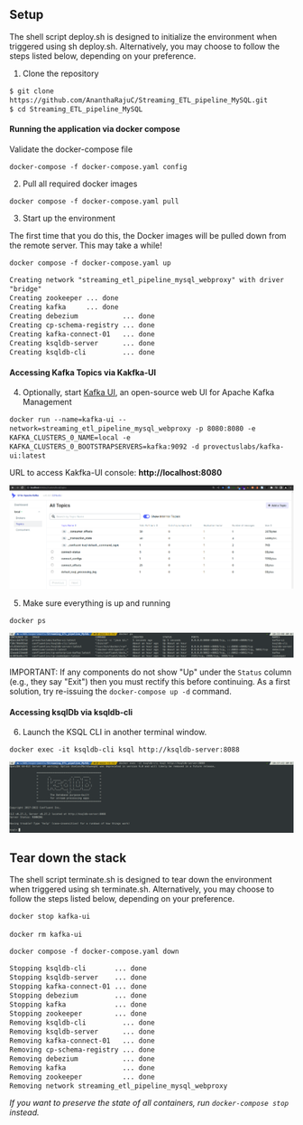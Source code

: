 ## Setup

The shell script deploy.sh is designed to initialize the environment when triggered using sh deploy.sh. Alternatively, you may choose to follow the steps listed below, depending on your preference.

1. Clone the repository

~~~shell
$ git clone https://github.com/AnanthaRajuC/Streaming_ETL_pipeline_MySQL.git
$ cd Streaming_ETL_pipeline_MySQL
~~~

#### Running the application via docker compose

Validate the docker-compose file

~~~shell
docker-compose -f docker-compose.yaml config
~~~

2. Pull all required docker images

~~~shell
docker compose -f docker-compose.yaml pull
~~~

3. Start up the environment

The first time that you do this, the Docker images will be pulled down from the remote server. This may take a while!

~~~shell
docker compose -f docker-compose.yaml up
~~~

~~~shell
Creating network "streaming_etl_pipeline_mysql_webproxy" with driver "bridge"
Creating zookeeper ... done
Creating kafka     ... done
Creating debezium           ... done
Creating cp-schema-registry ... done
Creating kafka-connect-01   ... done
Creating ksqldb-server      ... done
Creating ksqldb-cli         ... done
~~~

#### Accessing Kafka Topics via Kakfka-UI

4. Optionally, start [Kafka UI](https://github.com/provectus/kafka-ui), an open-source web UI for Apache Kafka Management

~~~shell
docker run --name=kafka-ui --network=streaming_etl_pipeline_mysql_webproxy -p 8080:8080 -e KAFKA_CLUSTERS_0_NAME=local -e KAFKA_CLUSTERS_0_BOOTSTRAPSERVERS=kafka:9092 -d provectuslabs/kafka-ui:latest
~~~

URL to access Kakfka-UI console: **http://localhost:8080**  

![Kafka UI](images/04-kafka-topics-before-debezium.png) 

5. Make sure everything is up and running

~~~shell
docker ps
~~~

![Docker Compose Up](images/09-docker-ps.png) 

IMPORTANT: If any components do not show "Up" under the `Status` column (e.g., they say "Exit") then you must rectify this before continuing.
As a first solution, try re-issuing the `docker-compose up -d` command.

#### Accessing ksqlDb via ksqldb-cli  

6. Launch the KSQL CLI in another terminal window.

~~~shell
docker exec -it ksqldb-cli ksql http://ksqldb-server:8088
~~~

![ksqlDB CLI](images/10-ksql-db-initial.png) 

## Tear down the stack

The shell script terminate.sh is designed to tear down the environment when triggered using sh terminate.sh. Alternatively, you may choose to follow the steps listed below, depending on your preference.

~~~shell
docker stop kafka-ui

docker rm kafka-ui
~~~

~~~shell
docker compose -f docker-compose.yaml down
~~~

~~~shell
Stopping ksqldb-cli       ... done
Stopping ksqldb-server    ... done
Stopping kafka-connect-01 ... done
Stopping debezium         ... done
Stopping kafka            ... done
Stopping zookeeper        ... done
Removing ksqldb-cli         ... done
Removing ksqldb-server      ... done
Removing kafka-connect-01   ... done
Removing cp-schema-registry ... done
Removing debezium           ... done
Removing kafka              ... done
Removing zookeeper          ... done
Removing network streaming_etl_pipeline_mysql_webproxy
~~~

_If you want to preserve the state of all containers, run `docker-compose stop` instead._
